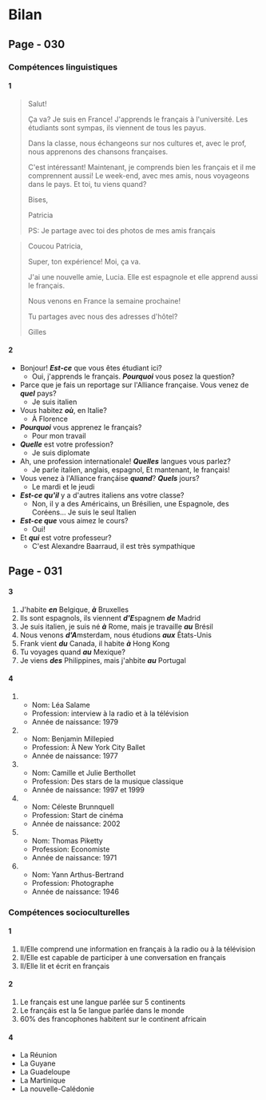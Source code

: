 # Bilan

## Page - 030

### Compétences linguistiques

#### 1
<blockquote>
Salut!

Ça va? Je suis en France! J'apprends le français à l'université. Les étudiants sont sympas, ils viennent de tous les payus.

Dans la classe, nous échangeons sur nos cultures et, avec le prof, nous apprenons des chansons françaises.

C'est intéressant! Maintenant, je comprends bien les français et il me comprennent aussi! Le week-end, avec mes amis, nous voyageons dans le pays. Et toi, tu viens quand?

Bises,

Patricia

PS: Je partage avec toi des photos de mes amis français
</blockquote>

<blockquote>
Coucou Patricia,

Super, ton expérience! Moi, ça va.

J'ai une nouvelle amie, Lucia. Elle est espagnole et elle apprend aussi le français.

Nous venons en France la semaine prochaine!

Tu partages avec nous des adresses d'hôtel?

Gilles
</blockquote>

#### 2
- Bonjour! ***Est-ce*** que vous êtes étudiant ici?
    - Oui, j'apprends le français. ***Pourquoi*** vous posez la question?
- Parce que je fais un reportage sur l'Alliance française. Vous venez de ***quel*** pays?
    - Je suis italien
- Vous habitez ***où***, en Italie?
    - À Florence
- ***Pourquoi*** vous apprenez le français?
    - Pour mon travail
- ***Quelle*** est votre profession?
    - Je suis diplomate
- Ah, une profession internationale! ***Quelles*** langues vous parlez?
    - Je parle italien, anglais, espagnol, Et mantenant, le français!
- Vous venez à l'Alliance françáise ***quand***? ***Quels*** jours?
    - Le mardi et le jeudi
- ***Est-ce qu'il*** y a d'autres italiens ans votre classe?
    - Non, il y a des Américains, un Brésilien, une Espagnole, des Coréens... Je suis le seul Italien
- ***Est-ce que*** vous aimez le cours?
    - Oui!
- Et ***qui*** est votre professeur?
    - C'est Alexandre Baarraud, il est très sympathique

## Page - 031

#### 3
1. J'habite ***en*** Belgique, ***à*** Bruxelles
1. Ils sont espagnols, ils viennent ***d'E***spagnem ***de*** Madrid
1. Je suis italien, je suis né ***à*** Rome, mais je travaille ***au*** Brésil
1. Nous venons ***d'A***msterdam, nous étudions ***aux*** Êtats-Unis
1. Frank vient ***du*** Canada, il habite ***à*** Hong Kong
1. Tu voyages quand ***au*** Mexique?
1. Je viens ***des*** Philippines, mais j'ahbite ***au*** Portugal

#### 4
1. 
    - Nom: Léa Salame
    - Profession: interview à la radio et à la télévision
    - Année de naissance: 1979
1. 
    - Nom: Benjamin Millepied
    - Profession: À New York City Ballet
    - Année de naissance: 1977
1. 
    - Nom: Camille et Julie Berthollet
    - Profession: Des stars de la musique classique
    - Année de naissance: 1997 et 1999
1. 
    - Nom: Céleste Brunnquell
    - Profession: Start de cinéma
    - Année de naissance: 2002
1. 
    - Nom: Thomas Piketty
    - Profession: Economiste
    - Année de naissance: 1971
1. 
    - Nom: Yann Arthus-Bertrand
    - Profession: Photographe
    - Année de naissance: 1946

### Compétences socioculturelles

#### 1
1. Il/Elle comprend une information en français à la radio ou à la télévision
1. Il/Elle est capable de participer à une conversation en français
1. Il/Elle lit et écrit en français

#### 2
1. Le français est une langue parlée sur 5 continents
1. Le françáis est la 5e langue parlée dans le monde
1. 60% des francophones habitent sur le continent africain

#### 4
- La Réunion
- La Guyane
- La Guadeloupe
- La Martinique
- La nouvelle-Calédonie
